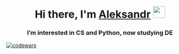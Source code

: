 
<h1 align="center">Hi there, I'm <a href="https://vk.com/id670464814" target="_blank">Aleksandr</a> 
<img src="https://github.com/blackcater/blackcater/raw/main/images/Hi.gif" height="32"/></h1>
<h3 align="center">I’m interested in CS and Python, now studying DE</h3>

<!---
BaykovAleksandr/BaykovAleksandr is a ✨ special ✨ repository because its `README.md` (this file) appears on your GitHub profile.
You can click the Preview link to take a look at your changes.
--->
[![codewars](https://www.codewars.com/users/AlexBaykov/badges/large)](https://www.codewars.com/users/AlexBaykov)
